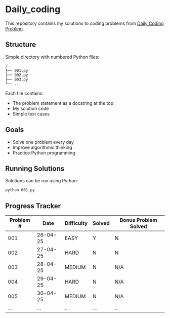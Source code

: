 # Daily_coding

This repository contains my solutions to coding problems from [Daily Coding Problem](https://www.dailycodingproblem.com/).

## Structure

Simple directory with numbered Python files:

```
/
├── 001.py
├── 002.py
├── 003.py 
└── ...
```

Each file contains:
- The problem statement as a docstring at the top
- My solution code
- Simple test cases

## Goals

- Solve one problem every day
- Improve algorithmic thinking
- Practice Python programming

## Running Solutions

Solutions can be run using Python:

```bash
python 001.py
```

## Progress Tracker

| Problem #  | Date       | Difficulty | Solved | Bonus Problem Solved |
|------------|------------|------------|--------|----------------------|
| 001        | 26-04-25   | EASY       | Y      | N                    |
| 002        | 27-04-25   | HARD       | N      | N                    |
| 003        | 28-04-25   | MEDIUM     | N      | N/A                  |
| 004        | 29-04-25   | HARD       | N      | N/A                  |
| 005        | 30-04-25   | MEDIUM     | N      | N/A                  |
| ...        | ...        | ...        | ...    | ...                  |
